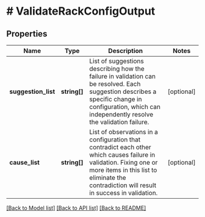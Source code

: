 # # ValidateRackConfigOutput

## Properties

Name | Type | Description | Notes
------------ | ------------- | ------------- | -------------
**suggestion_list** | **string[]** | List of suggestions describing how the failure in validation can be resolved. Each suggestion describes a specific change in configuration, which can independently resolve the validation failure. | [optional]
**cause_list** | **string[]** | List of observations in a configuration that contradict each other which causes failure in validation. Fixing one or more items in this list to eliminate the contradiction will result in success in validation. | [optional]

[[Back to Model list]](../../README.md#models) [[Back to API list]](../../README.md#endpoints) [[Back to README]](../../README.md)
